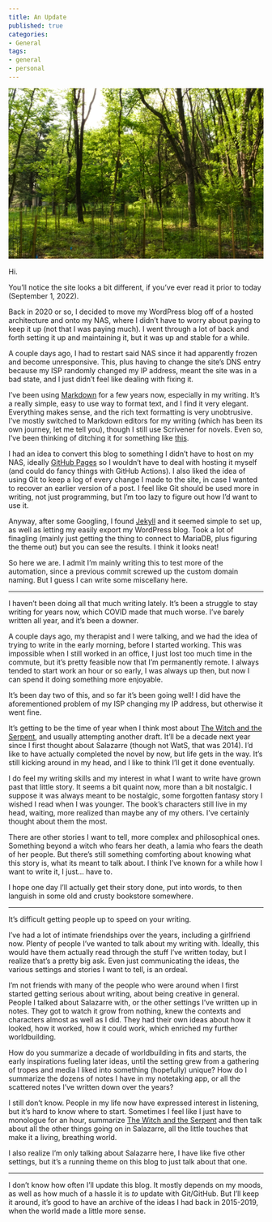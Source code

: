 ```yaml
---
title: An Update
published: true
categories:
- General
tags:
- general
- personal
---
```


![A view from the nature preserve near me, taken by my then-new Nikon D5600](/assets/img/2022/09/_DSC0086.jpg)

Hi.

You’ll notice the site looks a bit different, if you’ve ever read it prior to today (September 1, 2022).

Back in 2020 or so, I decided to move my WordPress blog off of a hosted architecture and onto my NAS, where I didn’t have to worry about paying to keep it up (not that I was paying much). I went through a lot of back and forth setting it up and maintaining it, but it was up and stable for a while.

A couple days ago, I had to restart said NAS since it had apparently frozen and become unresponsive. This, plus having to change the site’s DNS entry because my ISP randomly changed my IP address, meant the site was in a bad state, and I just didn’t feel like dealing with fixing it.

I’ve been using [Markdown](https://www.markdownguide.org/) for a few years now, especially in my writing. It’s a really simple, easy to use way to format text, and I find it very elegant. Everything makes sense, and the rich text formatting is very unobtrusive. I’ve mostly switched to Markdown editors for my writing (which has been its own journey, let me tell you), though I still use Scrivener for novels. Even so, I’ve been thinking of ditching it for something like [this](https://github.com/prosegrinder/pandoc-templates).

I had an idea to convert this blog to something I didn’t have to host on my NAS, ideally [GitHub Pages](https://pages.github.com/) so I wouldn’t have to deal with hosting it myself (and could do fancy things with GitHub Actions). I also liked the idea of using Git to keep a log of every change I made to the site, in case I wanted to recover an earlier version of a post. I feel like Git should be used more in writing, not just programming, but I’m too lazy to figure out how I’d want to use it.

Anyway, after some Googling, I found [Jekyll](https://jekyllrb.com/) and it seemed simple to set up, as well as letting my easily export my WordPress blog. Took a lot of finagling (mainly just getting the thing to connect to MariaDB, plus figuring the theme out) but you can see the results. I think it looks neat!

So here we are. I admit I’m mainly writing this to test more of the automation, since a previous commit screwed up the custom domain naming. But I guess I can write some miscellany here.

* * *

I haven’t been doing all that much writing lately. It’s been a struggle to stay writing for years now, which COVID made that much worse. I’ve barely written all year, and it’s been a downer.

A couple days ago, my therapist and I were talking, and we had the idea of trying to write in the early morning, before I started working. This was impossible when I still worked in an office, I just lost too much time in the commute, but it’s pretty feasible now that I’m permanently remote. I always tended to start work an hour or so early, I was always up then, but now I can spend it doing something more enjoyable.

It’s been day two of this, and so far it’s been going well! I did have the aforementioned problem of my ISP changing my IP address, but otherwise it went fine.

It’s getting to be the time of year when I think most about <u>The Witch and the Serpent</u>, and usually attempting another draft. It’ll be a decade next year since I first thought about Salazarre (though not WatS, that was 2014). I’d like to have actually completed the novel by now, but life gets in the way. It’s still kicking around in my head, and I like to think I’ll get it done eventually.

I do feel my writing skills and my interest in what I want to write have grown past that little story. It seems a bit quaint now, more than a bit nostalgic. I suppose it was always meant to be nostalgic, some forgotten fantasy story I wished I read when I was younger. The book’s characters still live in my head, waiting, more realized than maybe any of my others. I’ve certainly thought about them the most.

There are other stories I want to tell, more complex and philosophical ones. Something beyond a witch who fears her death, a lamia who fears the death of her people. But there’s still something comforting about knowing what this story is, what its meant to talk about. I think I’ve known for a while how I want to write it, I just… have to.

I hope one day I’ll actually get their story done, put into words, to then languish in some old and crusty bookstore somewhere.

* * *

It’s difficult getting people up to speed on your writing.

I’ve had a lot of intimate friendships over the years, including a girlfriend now. Plenty of people I’ve wanted to talk about my writing with. Ideally, this would have them actually read through the stuff I’ve written today, but I realize that’s a pretty big ask. Even just communicating the ideas, the various settings and stories I want to tell, is an ordeal.

I’m not friends with many of the people who were around when I first started getting serious about writing, about being creative in general. People I talked about Salazarre with, or the other settings I’ve written up in notes. They got to watch it grow from nothing, knew the contexts and characters almost as well as I did. They had their own ideas about how it looked, how it worked, how it could work, which enriched my further worldbuilding.

How do you summarize a decade of worldbuilding in fits and starts, the early inspirations fueling later ideas, until the setting grew from a gathering of tropes and media I liked into something (hopefully) unique? How do I summarize the dozens of notes I have in my notetaking app, or all the scattered notes I’ve written down over the years?

I still don’t know. People in my life now have expressed interest in listening, but it’s hard to know where to start. Sometimes I feel like I just have to monologue for an hour, summarize <u>The Witch and the Serpent</u> and then talk about all the other things going on in Salazarre, all the little touches that make it a living, breathing world.

I also realize I’m only talking about Salazarre here, I have like five other settings, but it’s a running theme on this blog to just talk about that one.

* * *

I don’t know how often I’ll update this blog. It mostly depends on my moods, as well as how much of a hassle it is *to* update with Git/GitHub. But I’ll keep it around, it’s good to have an archive of the ideas I had back in 2015-2019, when the world made a little more sense.
